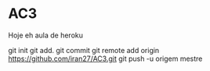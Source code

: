 # AC3
Hoje eh aula de heroku

git init git add. git commit git remote add origin https://github.com/iran27/AC3.git git push -u origem mestre
